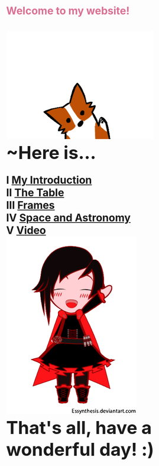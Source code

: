 <html>
<body background="ombray.jpg">
<h1><font color="#DB7093">Welcome to my website!</font><h1>

<img src="corgiwave.gif"><br>
<font size="30">        ~Here is...</font><br>

I   <a href="INTROPIA.html">My Introduction</a><br>
II  <a href="table.html">The Table</a><br>
III <a href="what.html">Frames</a><br>
IV <a href="indexf.html">Space and Astronomy</a><br>
 V <a href="vid.html">Video</a><br>
  <img src="rwbywave.gif"><br>
 <font size="45">That's all, have a wonderful day! :)</font><br>


